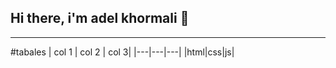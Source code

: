## Hi there, i'm adel khormali 👋
------
#tabales
| col 1 | col 2 | col 3|
|---|---|---|
|html|css|js|
